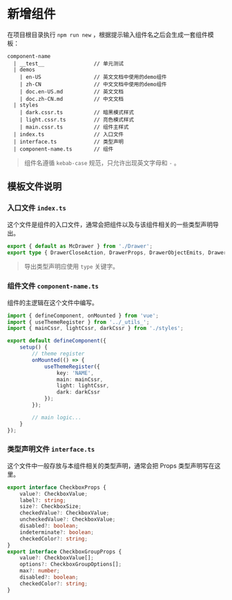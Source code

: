 # 新增组件

在项目根目录执行 `npm run new` ，根据提示输入组件名之后会生成一套组件模板：

```text
component-name
  | __test__                // 单元测试
  | demos
    | en-US                 // 英文文档中使用的demo组件
    | zh-CN                 // 中文文档中使用的demo组件
    | doc.en-US.md          // 英文文档
    | doc.zh-CN.md          // 中文文档
  | styles
    | dark.cssr.ts          // 暗黑模式样式
    | light.cssr.ts         // 亮色模式样式
    | main.cssr.ts          // 组件主样式
  | index.ts                // 入口文件
  | interface.ts            // 类型声明
  | component-name.ts       // 组件
```

> 组件名遵循 `kebab-case` 规范，只允许出现英文字母和 `-` 。

## 模板文件说明

### 入口文件 `index.ts`

这个文件是组件的入口文件，通常会把组件以及与该组件相关的一些类型声明导出。

```ts
export { default as McDrawer } from './Drawer';
export type { DrawerCloseAction, DrawerProps, DrawerObjectEmits, DrawerExposeInstance, DrawerAppearDirection } from './interface';
```

> 导出类型声明应使用 `type` 关键字。

### 组件文件 `component-name.ts`

组件的主逻辑在这个文件中编写。

```ts
import { defineComponent, onMounted } from 'vue';
import { useThemeRegister } from '../_utils_';
import { mainCssr, lightCssr, darkCssr } from './styles';

export default defineComponent({
    setup() {
        // theme register
        onMounted(() => {
            useThemeRegister({
                key: 'NAME',
                main: mainCssr,
                light: lightCssr,
                dark: darkCssr
            });
        });

        // main logic...
    }
});
```

### 类型声明文件 `interface.ts`

这个文件中一般存放与本组件相关的类型声明，通常会把 Props 类型声明写在这里。

```ts
export interface CheckboxProps {
    value?: CheckboxValue;
    label?: string;
    size?: CheckboxSize;
    checkedValue?: CheckboxValue;
    uncheckedValue?: CheckboxValue;
    disabled?: boolean;
    indeterminate?: boolean;
    checkedColor?: string;
}
export interface CheckboxGroupProps {
    value?: CheckboxValue[];
    options?: CheckboxGroupOptions[];
    max?: number;
    disabled?: boolean;
    checkedColor?: string;
}
```
